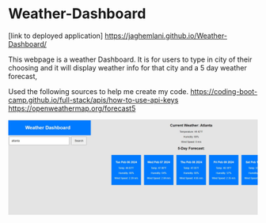 # Weather-Dashboard

[link to deployed application] https://jaghemlani.github.io/Weather-Dashboard/

This webpage is a weather Dashboard. It is for users to type in city of their choosing and it will display weather info for that city and a 5 day weather forecast,

Used the following sources to help me create my code. 
https://coding-boot-camp.github.io/full-stack/apis/how-to-use-api-keys
https://openweathermap.org/forecast5

![screenshot of application](./assets/weather%20page%20preview.jpg)